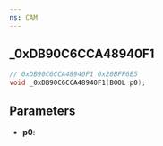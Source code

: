 ```yaml
---
ns: CAM
---
```

## _0xDB90C6CCA48940F1

```c
// 0xDB90C6CCA48940F1 0x20BFF6E5
void _0xDB90C6CCA48940F1(BOOL p0);
```


## Parameters
* **p0**: 

